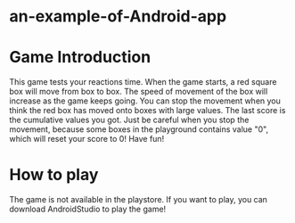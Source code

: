 # an-example-of-Android-app
# Game Introduction
This game tests your reactions time. When the game starts, a red square box will move from box to box. 
The speed of movement of the box will increase as the game keeps going. You can stop the movement when you think the red box has moved onto
boxes with large values. The last score is the cumulative values you got. Just be careful when you stop the movement, because some boxes 
in the playground contains value "0", which will reset your score to 0! Have fun!

# How to play
The game is not available in the playstore. If you want to play, you can download AndroidStudio to play the game!


